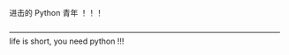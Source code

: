 进击的 Python 青年 ！！！ <br> 
<br>
———————————————————————————————————&emsp;life is short, you need python !!!

